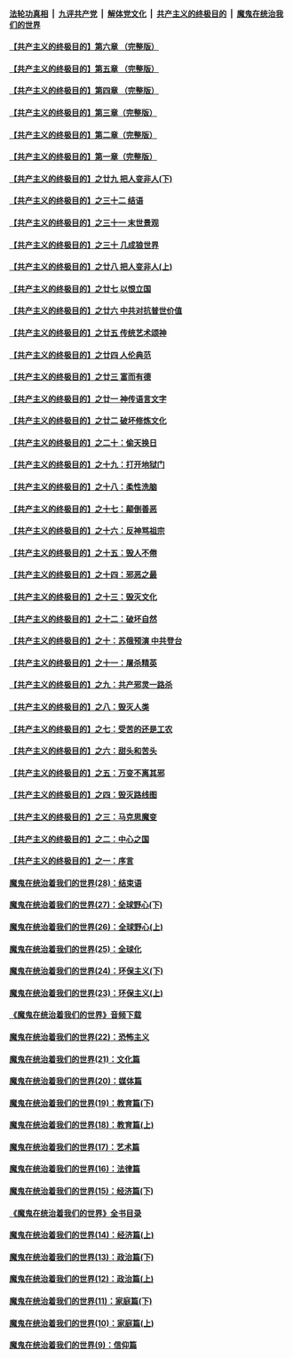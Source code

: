 ####  [法轮功真相](../../../../basic/blob/master/README.md?t=04070230) &nbsp;|&nbsp; [九评共产党](../../../../9ping.md/blob/master/README.md?t=04070230) &nbsp;|&nbsp; [解体党文化](../../../../jtdwh.md/blob/master/README.md?t=04070230)  &nbsp;|&nbsp; [共产主义的终极目的](../../../../gczydzjmd.md/blob/master/README.md?t=04070230) &nbsp;|&nbsp; [魔鬼在统治我们的世界](../../../../mgztzwmdsj.md/blob/master/README.md?t=04070230) 

#### [【共产主义的终极目的】第六章 （完整版）](../pages/nsc422/n11428913.md?t=04070230) 

#### [【共产主义的终极目的】第五章 （完整版）](../pages/nsc422/n11428912.md?t=04070230) 

#### [【共产主义的终极目的】第四章 （完整版）](../pages/nsc422/n11428907.md?t=04070230) 

#### [【共产主义的终极目的】第三章（完整版）](../pages/nsc422/n11428848.md?t=04070230) 

#### [【共产主义的终极目的】第二章（完整版）](../pages/nsc422/n11428831.md?t=04070230) 

#### [【共产主义的终极目的】第一章（完整版）](../pages/nsc422/n11417651.md?t=04070230) 

#### [【共产主义的终极目的】之廿九 把人变非人(下)](../pages/nsc422/n11344140.md?t=04070230) 

#### [【共产主义的终极目的】之三十二 结语](../pages/nsc422/n11360535.md?t=04070230) 

#### [【共产主义的终极目的】之三十一 末世景观](../pages/nsc422/n11351129.md?t=04070230) 

#### [【共产主义的终极目的】之三十 几成狼世界](../pages/nsc422/n11348280.md?t=04070230) 

#### [【共产主义的终极目的】之廿八 把人变非人(上)](../pages/nsc422/n11340492.md?t=04070230) 

#### [【共产主义的终极目的】之廿七 以恨立国](../pages/nsc422/n11336944.md?t=04070230) 

#### [【共产主义的终极目的】之廿六 中共对抗普世价值](../pages/nsc422/n11324785.md?t=04070230) 

#### [【共产主义的终极目的】之廿五 传统艺术颂神](../pages/nsc422/n11296396.md?t=04070230) 

#### [【共产主义的终极目的】之廿四 人伦典范](../pages/nsc422/n11296397.md?t=04070230) 

#### [【共产主义的终极目的】之廿三 富而有德](../pages/nsc422/n11283598.md?t=04070230) 

#### [【共产主义的终极目的】之廿一 神传语言文字](../pages/nsc422/n11263265.md?t=04070230) 

#### [【共产主义的终极目的】之廿二 破坏修炼文化](../pages/nsc422/n11245728.md?t=04070230) 

#### [【共产主义的终极目的】之二十：偷天换日](../pages/nsc422/n11238846.md?t=04070230) 

#### [【共产主义的终极目的】之十九：打开地狱门](../pages/nsc422/n11206376.md?t=04070230) 

#### [【共产主义的终极目的】之十八：柔性洗脑](../pages/nsc422/n11199994.md?t=04070230) 

#### [【共产主义的终极目的】之十七：颠倒善恶](../pages/nsc422/n11179782.md?t=04070230) 

#### [【共产主义的终极目的】之十六：反神骂祖宗](../pages/nsc422/n11166798.md?t=04070230) 

#### [【共产主义的终极目的】之十五：毁人不倦](../pages/nsc422/n11166792.md?t=04070230) 

#### [【共产主义的终极目的】之十四：邪恶之最](../pages/nsc422/n11150249.md?t=04070230) 

#### [【共产主义的终极目的】之十三：毁灭文化](../pages/nsc422/n11135227.md?t=04070230) 

#### [【共产主义的终极目的】之十二：破坏自然](../pages/nsc422/n11135214.md?t=04070230) 

#### [【共产主义的终极目的】之十：苏俄预演 中共登台](../pages/nsc422/n11118424.md?t=04070230) 

#### [【共产主义的终极目的】之十一：屠杀精英](../pages/nsc422/n11118442.md?t=04070230) 

#### [【共产主义的终极目的】之九：共产邪灵一路杀](../pages/nsc422/n11114139.md?t=04070230) 

#### [【共产主义的终极目的】之八：毁灭人类](../pages/nsc422/n11108503.md?t=04070230) 

#### [【共产主义的终极目的】之七：受苦的还是工农](../pages/nsc422/n11101809.md?t=04070230) 

#### [【共产主义的终极目的】之六：甜头和苦头](../pages/nsc422/n11096971.md?t=04070230) 

#### [【共产主义的终极目的】之五：万变不离其邪](../pages/nsc422/n11091285.md?t=04070230) 

#### [【共产主义的终极目的】之四：毁灭路线图](../pages/nsc422/n11086284.md?t=04070230) 

#### [【共产主义的终极目的】之三：马克思魔变](../pages/nsc422/n11061941.md?t=04070230) 

#### [【共产主义的终极目的】之二：中心之国](../pages/nsc422/n11047728.md?t=04070230) 

#### [【共产主义的终极目的】之一：序言](../pages/nsc422/n11086077.md?t=04070230) 

#### [魔鬼在统治着我们的世界(28)：结束语](../pages/nsc422/n10936246.md?t=04070230) 

#### [魔鬼在统治着我们的世界(27)：全球野心(下)](../pages/nsc422/n10928319.md?t=04070230) 

#### [魔鬼在统治着我们的世界(26)：全球野心(上)](../pages/nsc422/n10900318.md?t=04070230) 

#### [魔鬼在统治着我们的世界(25)：全球化](../pages/nsc422/n10788205.md?t=04070230) 

#### [魔鬼在统治着我们的世界(24)：环保主义(下)](../pages/nsc422/n10695307.md?t=04070230) 

#### [魔鬼在统治着我们的世界(23)：环保主义(上)](../pages/nsc422/n10688613.md?t=04070230) 

#### [《魔鬼在统治着我们的世界》音频下载](../pages/nsc422/n10635553.md?t=04070230) 

#### [魔鬼在统治着我们的世界(22)：恐怖主义](../pages/nsc422/n10614727.md?t=04070230) 

#### [魔鬼在统治着我们的世界(21)：文化篇](../pages/nsc422/n10597706.md?t=04070230) 

#### [魔鬼在统治着我们的世界(20)：媒体篇](../pages/nsc422/n10586579.md?t=04070230) 

#### [魔鬼在统治着我们的世界(19)：教育篇(下)](../pages/nsc422/n10564808.md?t=04070230) 

#### [魔鬼在统治着我们的世界(18)：教育篇(上)](../pages/nsc422/n10526970.md?t=04070230) 

#### [魔鬼在统治着我们的世界(17)：艺术篇](../pages/nsc422/n10499093.md?t=04070230) 

#### [魔鬼在统治着我们的世界(16)：法律篇](../pages/nsc422/n10485969.md?t=04070230) 

#### [魔鬼在统治着我们的世界(15)：经济篇(下)](../pages/nsc422/n10469975.md?t=04070230) 

#### [《魔鬼在统治着我们的世界》全书目录](../pages/nsc422/n10464261.md?t=04070230) 

#### [魔鬼在统治着我们的世界(14)：经济篇(上)](../pages/nsc422/n10457370.md?t=04070230) 

#### [魔鬼在统治着我们的世界(13)：政治篇(下)](../pages/nsc422/n10448270.md?t=04070230) 

#### [魔鬼在统治着我们的世界(12)：政治篇(上)](../pages/nsc422/n10444576.md?t=04070230) 

#### [魔鬼在统治着我们的世界(11)：家庭篇(下)](../pages/nsc422/n10440961.md?t=04070230) 

#### [魔鬼在统治着我们的世界(10)：家庭篇(上)](../pages/nsc422/n10435448.md?t=04070230) 

#### [魔鬼在统治着我们的世界(9)：信仰篇](../pages/nsc422/n10432159.md?t=04070230) 

